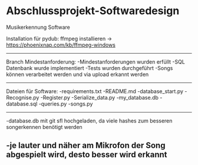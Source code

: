 # Abschlussprojekt-Softwaredesign
Musikerkennung Software

Installation für pydub: ffmpeg installieren -> https://phoenixnap.com/kb/ffmpeg-windows  

--------------------------------------------

Branch Mindestanforderung: 
-Mindestanforderungen wurden erfüllt
-SQL Datenbank wurde implementiert
-Tests wurden durchgeführt
-Songs können verarbeitet werden und via upload erkannt werden

--------------------------------------------

Dateien für Software:
-requirements.txt
-README.md
-database_start.py
-Recognise.py
-Register.py
-Serialize_data.py
-my_database.db
-database.sql
-queries.py
-songs.py

--------------------------------------------
-database.db mit git sfl hochgeladen, da viele hashes zum besseren songerkennen benötigt werden

-je lauter und näher am Mikrofon der Song abgespielt wird, desto besser wird erkannt
--------------------------------------------




